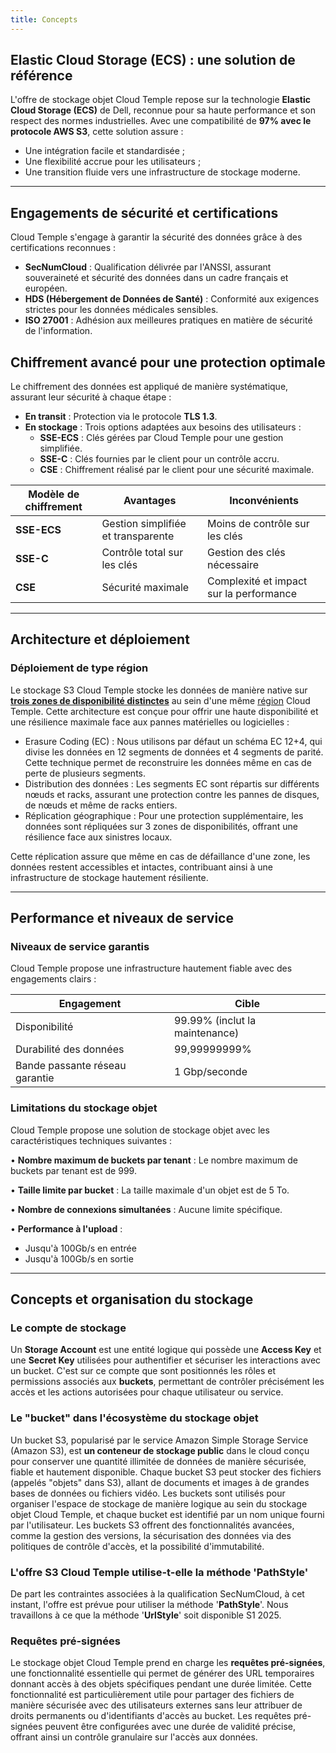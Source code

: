 ```yaml
---
title: Concepts
---
```


## Elastic Cloud Storage (ECS) : une solution de référence

L'offre de stockage objet Cloud Temple repose sur la technologie __Elastic Cloud Storage (ECS)__ de Dell, reconnue pour sa haute performance et son respect des normes industrielles. Avec une compatibilité de **97% avec le protocole AWS S3**, cette solution assure :

- Une intégration facile et standardisée ;
- Une flexibilité accrue pour les utilisateurs ;
- Une transition fluide vers une infrastructure de stockage moderne.

---

## Engagements de sécurité et certifications

Cloud Temple s'engage à garantir la sécurité des données grâce à des certifications reconnues :

- **SecNumCloud** : Qualification délivrée par l'ANSSI, assurant souveraineté et sécurité des données dans un cadre français et européen.
- **HDS (Hébergement de Données de Santé)** : Conformité aux exigences strictes pour les données médicales sensibles.
- **ISO 27001** : Adhésion aux meilleures pratiques en matière de sécurité de l'information.

## Chiffrement avancé pour une protection optimale

Le chiffrement des données est appliqué de manière systématique, assurant leur sécurité à chaque étape :

- **En transit** : Protection via le protocole __TLS 1.3__.
- **En stockage** : Trois options adaptées aux besoins des utilisateurs :
  - **SSE-ECS** : Clés gérées par Cloud Temple pour une gestion simplifiée.
  - **SSE-C** : Clés fournies par le client pour un contrôle accru.
  - **CSE** : Chiffrement réalisé par le client pour une sécurité maximale.

| Modèle de chiffrement         | Avantages                              | Inconvénients                     |
| ----------------------------- | -------------------------------------- | --------------------------------- |
| **SSE-ECS**                  | Gestion simplifiée et transparente     | Moins de contrôle sur les clés   |
| **SSE-C**                    | Contrôle total sur les clés            | Gestion des clés nécessaire       |
| **CSE**                      | Sécurité maximale                      | Complexité et impact sur la performance |

---

## Architecture et déploiement

### Déploiement de type région

Le stockage S3 Cloud Temple stocke les données de manière native sur [**trois zones de disponibilité distinctes**](../../additional_content/concepts_az.md) au sein d'une même [région](../../additional_content/concepts_regional.md) Cloud Temple. Cette architecture est conçue pour offrir une haute disponibilité et une résilience maximale face aux pannes matérielles ou logicielles :
- Erasure Coding (EC) : Nous utilisons par défaut un schéma EC 12+4, qui divise les données en 12 segments de données et 4 segments de parité. Cette technique permet de reconstruire les données même en cas de perte de plusieurs segments.
- Distribution des données : Les segments EC sont répartis sur différents nœuds et racks, assurant une protection contre les pannes de disques, de nœuds et même de racks entiers.
- Réplication géographique : Pour une protection supplémentaire, les données sont répliquées sur 3 zones de disponibilités, offrant une résilience face aux sinistres locaux.

Cette réplication assure que même en cas de défaillance d'une zone, les données restent accessibles et intactes,
contribuant ainsi à une infrastructure de stockage hautement résiliente.

---

## Performance et niveaux de service

### Niveaux de service garantis

Cloud Temple propose une infrastructure hautement fiable avec des engagements clairs :

| Engagement                      | Cible                         |
| ------------------------------- | ----------------------------- |
| Disponibilité                   | 99.99% (inclut la maintenance)|
| Durabilité des données          | 99,99999999%                  |
| Bande passante réseau garantie  | 1 Gbp/seconde                 |

### Limitations du stockage objet

Cloud Temple propose une solution de stockage objet avec les caractéristiques techniques suivantes :

• **Nombre maximum de buckets par tenant** : Le nombre maximum de buckets par tenant est de 999.

• **Taille limite par bucket** : La taille maximale d'un objet est de 5 To.

• **Nombre de connexions simultanées** : Aucune limite spécifique.

• **Performance à l'upload** :
  - Jusqu'à 100Gb/s en entrée
  - Jusqu'à 100Gb/s en sortie

---

## Concepts et organisation du stockage

### Le compte de stockage

Un **Storage Account** est une entité logique qui possède une **Access Key** et une **Secret Key** utilisées pour authentifier et sécuriser les interactions avec un bucket.
C'est sur ce compte que sont positionnés les rôles et permissions associés aux **buckets**, permettant de contrôler précisément les accès et les actions autorisées pour chaque utilisateur ou service.

### Le "bucket" dans l'écosystème du stockage objet

Un bucket S3, popularisé par le service Amazon Simple Storage Service (Amazon S3), est **un conteneur de stockage public** dans le cloud conçu pour conserver une quantité illimitée de données de manière sécurisée, fiable et hautement disponible. Chaque bucket S3 peut stocker des fichiers (appelés "objets" dans S3), allant de documents et images à de grandes bases de données ou fichiers vidéo. Les buckets sont utilisés pour organiser l'espace de stockage de manière logique au sein du stockage objet Cloud Temple, et chaque bucket est identifié par un nom unique fourni par l'utilisateur. Les buckets S3 offrent des fonctionnalités avancées, comme la gestion des versions, la sécurisation des données via des politiques de contrôle d'accès, et la possibilité d'immutabilité.

### L'offre S3 Cloud Temple utilise-t-elle la méthode 'PathStyle'

De part les contraintes associées à la qualification SecNumCloud, à cet instant, l'offre est prévue pour utiliser la méthode '**PathStyle**'. Nous travaillons à ce que la méthode '**UrlStyle**' soit disponible S1 2025.

### Requêtes pré-signées

Le stockage objet Cloud Temple prend en charge les **requêtes pré-signées**, une fonctionnalité essentielle qui permet de générer des URL temporaires donnant accès à des objets spécifiques pendant une durée limitée. Cette fonctionnalité est particulièrement utile pour partager des fichiers de manière sécurisée avec des utilisateurs externes sans leur attribuer de droits permanents ou d'identifiants d'accès au bucket. Les requêtes pré-signées peuvent être configurées avec une durée de validité précise, offrant ainsi un contrôle granulaire sur l'accès aux données.
